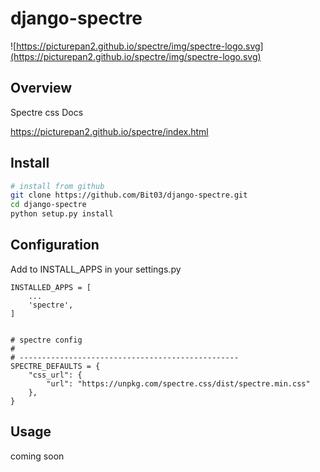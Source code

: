 # django-spectre
![https://picturepan2.github.io/spectre/img/spectre-logo.svg](https://picturepan2.github.io/spectre/img/spectre-logo.svg)

## Overview 

Spectre css Docs

https://picturepan2.github.io/spectre/index.html


## Install

```.bash
# install from github
git clone https://github.com/Bit03/django-spectre.git
cd django-spectre
python setup.py install
```


## Configuration
Add to INSTALL_APPS in your settings.py
```.python
INSTALLED_APPS = [
    ...
    'spectre',
]


# spectre config
#
# -------------------------------------------------
SPECTRE_DEFAULTS = {
    "css_url": {
        "url": "https://unpkg.com/spectre.css/dist/spectre.min.css"
    },
}

```


## Usage
coming soon
